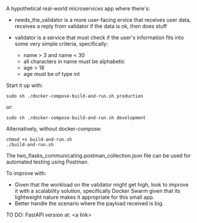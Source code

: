 A hypothetical real-world microservices app where there's:

- needs_the_validator is a more user-facing ervice that receives user data, receives a reply from validator if the data is ok, then does stuff

- validator is a service that must check if the user's information fits into some very simple criteria, specifically:
    - name > 3 and name < 30
    - all characters in name must be alphabetic
    - age > 18
    - age must be of type int

Start it up with:

    sudo sh ./docker-compose-build-and-run.sh production

or:

    sudo sh ./docker-compose-build-and-run.sh development

Alternatively, without docker-compose:

    chmod +x build-and-run.sh
    ./build-and-run.sh

The two_flasks_communicating.postman_collection.json file can be used for automated testing using Postman.

To improve with: 

- Given that the workload on the validator might get high, look to improve it with a scalability solution, specifically Docker Swarm given that its lightweight nature makes it appropriate for this small app.
- Better handle the scenario where the payload received is big.

TO DO: FastAPI version at: <a link\>
